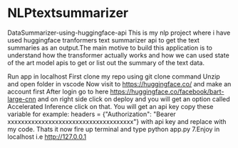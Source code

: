 # NLPtextsummarizer


DataSummarizer-using-huggingface-api
This is my nlp project where i have used huggingface tranformers text summarizer api to get the text summaries as an output.The main motive to build this application is to understand how the transformer actually works and how we can used state of the art model apis to get or list out the summary of the text data.



Run app in localhost
First clone my repo using git clone command
Unzip and open folder in vscode
Now visit to https://huggingface.co/ and make an account first
After login go to here https://huggingface.co/facebook/bart-large-cnn and on right side click on deploy and you will get an option called Accelerated Inference click on that.
You will get an api key copy these variable for example: headers = {"Authorization": "Bearer xxxxxxxxxxxxxxxxxxxxxxxxxxxxxxxxxxxxx"} with api key and replace with my code.
Thats it now fire up terminal and type python app.py 7.Enjoy in localhost i.e http://127.0.0.1
